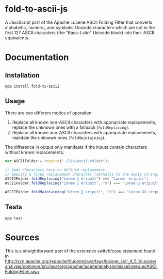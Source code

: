 fold-to-ascii-js
================

A JavaScript port of the Apache Lucene ASCII Folding Filter that converts alphabetic, numeric, and symbolic Unicode characters which are not in the first 127 ASCII characters (the "Basic Latin" Unicode block) into their ASCII equivalents.

# Documentation

## Installation

```npm install fold-to-ascii```

## Usage

There are two different modes of operation:

 1. Replace all known non-ASCII characters with appropriate replacements, replace the unknown ones with a fallback (`foldReplacing`).
 2. Replace all known non-ASCII characters with appropriate replacements, maintain the unknown ones (`foldMaintaining`).

The difference in output only manifests if the inputs contain characters without known replacements:

```JavaScript
var ASCIIFolder = require("./lib/ascii-folder");

// Some Characters have no defined replacement.
// Specify a fixed replacement character (defaults to the empty string).
ASCIIFolder.foldReplacing("Lörem 🤧 ëripuît") === "Lorem  eripuit";
ASCIIFolder.foldReplacing("Lörem 🤧 ëripuît", "X") === "Lorem 🤧 eripuit";

ASCIIFolder.foldMaintaining("Lörem 🤧 ëripuît", "X") === "Lorem XX eripuit";
```

## Tests

`npm test`

# Sources

This is a straightforward port of the extensive switch/case statement found in
http://svn.apache.org/repos/asf/lucene/java/tags/lucene_solr_4_5_1/lucene/analysis/common/src/java/org/apache/lucene/analysis/miscellaneous/ASCIIFoldingFilter.java
